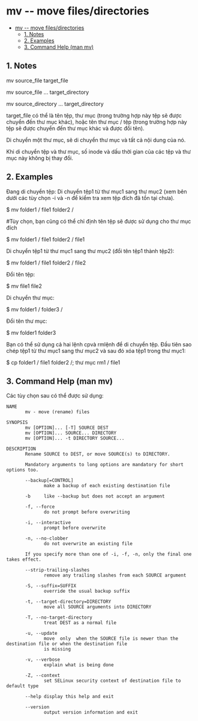 # mv -- move files/directories

- [mv -- move files/directories](#mv----move-filesdirectories)
  - [1. Notes](#1-notes)
  - [2. Examples](#2-examples)
  - [3. Command Help (man mv)](#3-command-help-man-mv)

## 1. Notes

mv source_file target_file

mv source_file ... target_directory

mv source_directory ... target_directory

target_file có thể là tên tệp, thư mục (trong trường hợp này tệp sẽ được chuyển đến thư mục khác), hoặc tên thư mục / tệp (trong trường hợp này tệp sẽ được chuyển đến thư mục khác và được đổi tên).

Di chuyển một thư mục, sẽ di chuyển thư mục và tất cả nội dung của nó.

Khi di chuyển tệp và thư mục, số inode và dấu thời gian của các tệp và thư mục này không bị thay đổi.

## 2. Examples

Đang di chuyển tệp:
Di chuyển tệp1 từ thư mục1 sang thư mục2 (xem bên dưới các tùy chọn -i và -n để kiểm tra xem tệp đích đã tồn tại chưa).

$ mv folder1 / file1 folder2 /

#Tùy chọn, bạn cũng có thể chỉ định tên tệp sẽ được sử dụng cho thư mục đích

$ mv folder1 / file1 folder2 / file1

Di chuyển tệp1 từ thư mục1 sang thư mục2 (đổi tên tệp1 thành tệp2):

$ mv folder1 / file1 folder2 / file2

Đổi tên tệp:

$ mv file1 file2

Di chuyển thư mục:

$ mv folder1 / folder3 /

Đổi tên thư mục:

$ mv folder1 folder3

Bạn có thể sử dụng cả hai lệnh cpvà rmlệnh để di chuyển tệp.
Đầu tiên sao chép tệp1 từ thư mục1 sang thư mục2 và sau đó xóa tệp1 trong thư mục1:

$ cp folder1 / file1 folder2 /; thư mục rm1 / file1

## 3. Command Help (man mv)
Các tùy chọn sau có thể được sử dụng:

```
NAME
       mv - move (rename) files

SYNOPSIS
       mv [OPTION]... [-T] SOURCE DEST
       mv [OPTION]... SOURCE... DIRECTORY
       mv [OPTION]... -t DIRECTORY SOURCE...

DESCRIPTION
       Rename SOURCE to DEST, or move SOURCE(s) to DIRECTORY.

       Mandatory arguments to long options are mandatory for short options too.

       --backup[=CONTROL]
              make a backup of each existing destination file

       -b     like --backup but does not accept an argument

       -f, --force
              do not prompt before overwriting

       -i, --interactive
              prompt before overwrite

       -n, --no-clobber
              do not overwrite an existing file

       If you specify more than one of -i, -f, -n, only the final one takes effect.

       --strip-trailing-slashes
              remove any trailing slashes from each SOURCE argument

       -S, --suffix=SUFFIX
              override the usual backup suffix

       -t, --target-directory=DIRECTORY
              move all SOURCE arguments into DIRECTORY

       -T, --no-target-directory
              treat DEST as a normal file

       -u, --update
              move  only  when the SOURCE file is newer than the destination file or when the destination file
              is missing

       -v, --verbose
              explain what is being done

       -Z, --context
              set SELinux security context of destination file to default type

       --help display this help and exit

       --version
              output version information and exit
```

